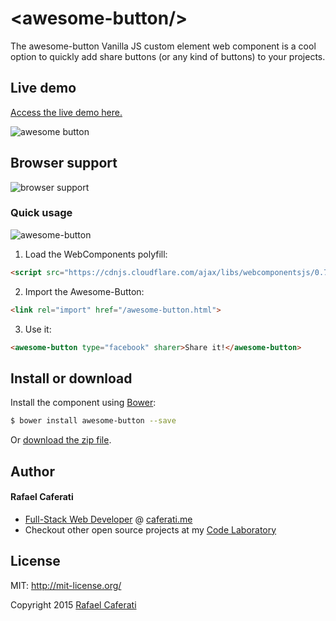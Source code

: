 &lt;awesome-button/&gt;
=================
The awesome-button Vanilla JS custom element web component is a cool option to quickly add
share buttons (or any kind of buttons) to your projects.

## Live demo

[Access the live demo here.](http://caferati.me/demo/awesome-button)

![awesome button](http://i.imgur.com/ShLg235.png)

## Browser support

![browser support](http://i.imgur.com/4bMmB5x.png)

### Quick usage

![awesome-button](http://i.imgur.com/JpvfDCJ.gif)

1. Load the WebComponents polyfill:

  ```html
  <script src="https://cdnjs.cloudflare.com/ajax/libs/webcomponentsjs/0.7.3/webcomponents.min.js"></script>
  ```

2. Import the Awesome-Button:

  ```html
  <link rel="import" href="/awesome-button.html">
  ```

3. Use it:

  ```html
  <awesome-button type="facebook" sharer>Share it!</awesome-button>
  ```

## Install or download

Install the component using [Bower](http://bower.io/):

```sh
$ bower install awesome-button --save
```
Or [download the zip file](https://github.com/rcaferati/awesome-button/archive/master.zip).

## Author
#### Rafael Caferati
+ <a href="https://caferati.me/portfolio" title="Full-Stack Web Developer, UI/UX Javascript Specialist" target="_blank">Full-Stack Web Developer</a> @ <a title="Full-Stack Web Developer, UI/UX Javascript Specialist" href="https://caferati.me" target="_blank">caferati.me</a>
+ Checkout other open source projects at my <a title="Web Software Developer Code Laboratory" target="_blank" href="https://caferati.me/labs">Code Laboratory</a>

License
-------
MIT: http://mit-license.org/

Copyright 2015 [Rafael Caferati](http://caferati.me)
